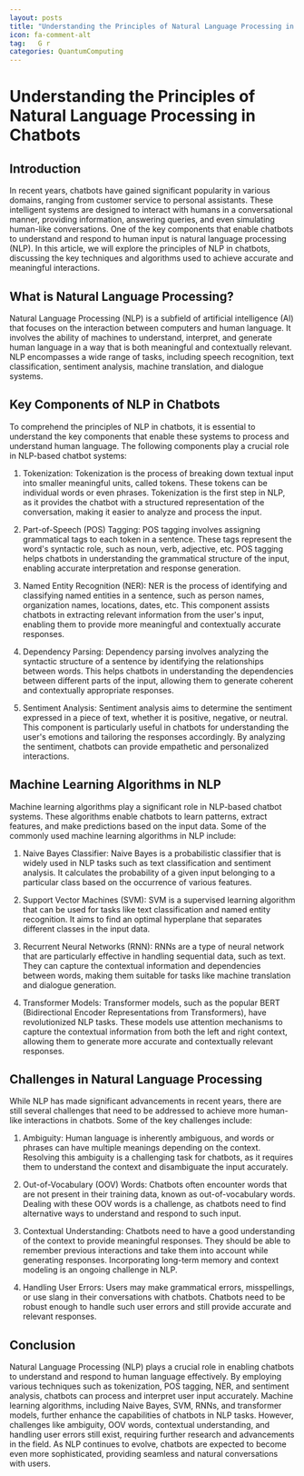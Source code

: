 ```yaml
---
layout: posts
title: "Understanding the Principles of Natural Language Processing in Chatbots"
icon: fa-comment-alt
tag:   G r
categories: QuantumComputing
---
```



# Understanding the Principles of Natural Language Processing in Chatbots

## Introduction

In recent years, chatbots have gained significant popularity in various domains, ranging from customer service to personal assistants. These intelligent systems are designed to interact with humans in a conversational manner, providing information, answering queries, and even simulating human-like conversations. One of the key components that enable chatbots to understand and respond to human input is natural language processing (NLP). In this article, we will explore the principles of NLP in chatbots, discussing the key techniques and algorithms used to achieve accurate and meaningful interactions.

## What is Natural Language Processing?

Natural Language Processing (NLP) is a subfield of artificial intelligence (AI) that focuses on the interaction between computers and human language. It involves the ability of machines to understand, interpret, and generate human language in a way that is both meaningful and contextually relevant. NLP encompasses a wide range of tasks, including speech recognition, text classification, sentiment analysis, machine translation, and dialogue systems.

## Key Components of NLP in Chatbots

To comprehend the principles of NLP in chatbots, it is essential to understand the key components that enable these systems to process and understand human language. The following components play a crucial role in NLP-based chatbot systems:

1. Tokenization: Tokenization is the process of breaking down textual input into smaller meaningful units, called tokens. These tokens can be individual words or even phrases. Tokenization is the first step in NLP, as it provides the chatbot with a structured representation of the conversation, making it easier to analyze and process the input.

2. Part-of-Speech (POS) Tagging: POS tagging involves assigning grammatical tags to each token in a sentence. These tags represent the word's syntactic role, such as noun, verb, adjective, etc. POS tagging helps chatbots in understanding the grammatical structure of the input, enabling accurate interpretation and response generation.

3. Named Entity Recognition (NER): NER is the process of identifying and classifying named entities in a sentence, such as person names, organization names, locations, dates, etc. This component assists chatbots in extracting relevant information from the user's input, enabling them to provide more meaningful and contextually accurate responses.

4. Dependency Parsing: Dependency parsing involves analyzing the syntactic structure of a sentence by identifying the relationships between words. This helps chatbots in understanding the dependencies between different parts of the input, allowing them to generate coherent and contextually appropriate responses.

5. Sentiment Analysis: Sentiment analysis aims to determine the sentiment expressed in a piece of text, whether it is positive, negative, or neutral. This component is particularly useful in chatbots for understanding the user's emotions and tailoring the responses accordingly. By analyzing the sentiment, chatbots can provide empathetic and personalized interactions.

## Machine Learning Algorithms in NLP

Machine learning algorithms play a significant role in NLP-based chatbot systems. These algorithms enable chatbots to learn patterns, extract features, and make predictions based on the input data. Some of the commonly used machine learning algorithms in NLP include:

1. Naive Bayes Classifier: Naive Bayes is a probabilistic classifier that is widely used in NLP tasks such as text classification and sentiment analysis. It calculates the probability of a given input belonging to a particular class based on the occurrence of various features.

2. Support Vector Machines (SVM): SVM is a supervised learning algorithm that can be used for tasks like text classification and named entity recognition. It aims to find an optimal hyperplane that separates different classes in the input data.

3. Recurrent Neural Networks (RNN): RNNs are a type of neural network that are particularly effective in handling sequential data, such as text. They can capture the contextual information and dependencies between words, making them suitable for tasks like machine translation and dialogue generation.

4. Transformer Models: Transformer models, such as the popular BERT (Bidirectional Encoder Representations from Transformers), have revolutionized NLP tasks. These models use attention mechanisms to capture the contextual information from both the left and right context, allowing them to generate more accurate and contextually relevant responses.

## Challenges in Natural Language Processing

While NLP has made significant advancements in recent years, there are still several challenges that need to be addressed to achieve more human-like interactions in chatbots. Some of the key challenges include:

1. Ambiguity: Human language is inherently ambiguous, and words or phrases can have multiple meanings depending on the context. Resolving this ambiguity is a challenging task for chatbots, as it requires them to understand the context and disambiguate the input accurately.

2. Out-of-Vocabulary (OOV) Words: Chatbots often encounter words that are not present in their training data, known as out-of-vocabulary words. Dealing with these OOV words is a challenge, as chatbots need to find alternative ways to understand and respond to such input.

3. Contextual Understanding: Chatbots need to have a good understanding of the context to provide meaningful responses. They should be able to remember previous interactions and take them into account while generating responses. Incorporating long-term memory and context modeling is an ongoing challenge in NLP.

4. Handling User Errors: Users may make grammatical errors, misspellings, or use slang in their conversations with chatbots. Chatbots need to be robust enough to handle such user errors and still provide accurate and relevant responses.

## Conclusion

Natural Language Processing (NLP) plays a crucial role in enabling chatbots to understand and respond to human language effectively. By employing various techniques such as tokenization, POS tagging, NER, and sentiment analysis, chatbots can process and interpret user input accurately. Machine learning algorithms, including Naive Bayes, SVM, RNNs, and transformer models, further enhance the capabilities of chatbots in NLP tasks. However, challenges like ambiguity, OOV words, contextual understanding, and handling user errors still exist, requiring further research and advancements in the field. As NLP continues to evolve, chatbots are expected to become even more sophisticated, providing seamless and natural conversations with users.